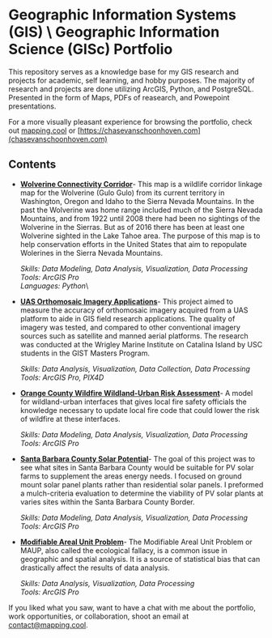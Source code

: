 # Geographic Information Systems (GIS) \ Geographic Information Science (GISc) Portfolio

This repository serves as a knowledge base for my GIS research and projects for academic, self learning, and hobby purposes. The majority of research and projects are done utilizing ArcGIS, Python, and PostgreSQL. Presented in the form of Maps, PDFs of reasearch, and Powepoint presentations. 

For a more visually pleasant experience for browsing the portfolio, check out [mapping.cool](https://mapping.cool) or [https://chasevanschoonhoven.com](chasevanschoonhoven.com)

## Contents

- __[Wolverine Connectivity Corridor](https://github.com/krevee/GIS-Porfolio/blob/main/Wolverine%20Connectivity%20Corridor/Wolverine%20Connectivity%20Corridor.pdf)__- This map is a wildlife corridor linkage map for the Wolverine (Gulo Gulo) from its current territory in Washington, Oregon and Idaho to the Sierra Nevada Mountains. In the past the Wolverine was home range included much of the Sierra Nevada Mountains, and from 1922 until 2008 there had been no sightings of the Wolverine in the Sierras. But as of 2016 there has been at least one Wolverine sighted in the Lake Tahoe area. The purpose of this map is to help conservation efforts in the United States that aim to repopulate Wolerines in the Sierra Nevada Mountains.

  _Skills: Data Modeling, Data Analysis, Visualization, Data Processing_\
  _Tools: ArcGIS Pro_\
  _Languages: Python_\
  
- __[UAS Orthomosaic Imagery Applications](https://github.com/krevee/GIS-Porfolio/blob/main/UAS%20Orthomosaic%20Imagery%20Applications/UAS%20Orthomosaic%20Imagery%20Applications%20Poster.pdf)__- This project aimed to measure the accuracy of orthomosaic imagery acquired from a UAS platform to aide in GIS field research applications. The quality of imagery was tested, and compared to other conventional imagery sources such as satellite and manned aerial platforms. The research was conducted at the Wrigley Marine Institute on Catalina Island by USC students in the GIST Masters Program.

  _Skills: Data Analysis, Visualization, Data Collection, Data Processing_\
  _Tools: ArcGIS Pro, PIX4D_
  
- __[Orange County Wildfire Wildland-Urban Risk Assessment](https://github.com/krevee/GIS-Porfolio/blob/main/Orange%20County%20Wildfire%20Wildland-Urban%20Risk%20Assessment/Orange%20County%20Wildfire%20Wildland-Urban%20Risk%20Assessment%20Map.pdf)__- A model for wildland-urban interfaces that gives local fire safety officials the knowledge necessary to update local fire code that could lower the risk of wildfire at these interfaces.
  
  _Skills: Data Modeling, Data Analysis, Visualization, Data Processing_\
  _Tools: ArcGIS Pro_
  
- __[Santa Barbara County Solar Potential](https://github.com/krevee/GIS-Porfolio/blob/main/Santa%20Barbara%20County%20Solar%20Potential/Santa%20Barbara%20County%20Solar%20Potential.pdf)__- The goal of this project was to see what sites in Santa Barbara County would be suitable for PV solar farms to supplement the areas energy needs. I focused on ground mount solar panel plants rather than residential solar panels. I preformed a mulch-criteria evaluation to determine the viability of PV solar plants at varies sites within the Santa Barbara County Border. 
  
  _Skills: Data Modeling, Data Analysis, Visualization, Data Processing_\
  _Tools: ArcGIS Pro_
  
- __[Modifiable Areal Unit Problem](https://github.com/krevee/GIS-Porfolio/blob/main/Modifiable%20Areal%20Unit%20Problem/Modifiable%20Areal%20Unit%20Problem.pdf)__- The Modifiable Areal Unit Problem or MAUP, also called the ecological fallacy, is a common issue in geographic and spatial analysis. It is a source of statistical bias that can drastically affect the results of data analysis.

  _Skills: Data Analysis, Visualization, Data Processing_\
  _Tools: ArcGIS Pro_ 

If you liked what you saw, want to have a chat with me about the portfolio, work opportunities, or collaboration, shoot an email at contact@mapping.cool.
